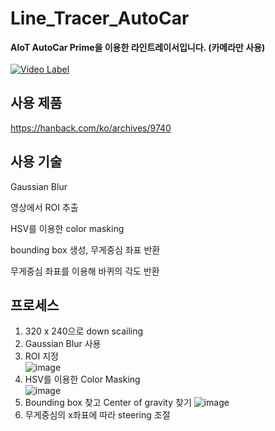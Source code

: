 # Line_Tracer_AutoCar
<b>AIoT AutoCar Prime을 이용한 라인트레이서입니다. (카메라만 사용)</b> <br><br>
[![Video Label](http://img.youtube.com/vi/OqTPGbrp2nU/0.jpg)](https://youtu.be/OqTPGbrp2nU)

## 사용 제품
https://hanback.com/ko/archives/9740

## 사용 기술
Gaussian Blur

영상에서 ROI 추출

HSV를 이용한 color masking

bounding box 생성, 무게중심 좌표 반환 

무게중심 좌표를 이용해 바퀴의 각도 반환

## 프로세스
1. 320 x 240으로 down scailing
2. Gaussian Blur 사용
3. ROI 지정 <br>
![image](https://github.com/woodong11/Line_Tracer_AutoCar/assets/91379630/7a2554ba-acc6-4112-a942-c975cc1dbe7a)
4. HSV를 이용한 Color Masking <br>
![image](https://github.com/woodong11/Line_Tracer_AutoCar/assets/91379630/97d9264b-0f80-4f96-a801-9e5fb8b5721f)
5. Bounding box 찾고 Center of gravity 찾기
![image](https://github.com/woodong11/Line_Tracer_AutoCar/assets/91379630/b48c57ae-2775-47f5-b3ab-090c4184f66a)
6. 무게중심의 x좌표에 따라 steering 조절








